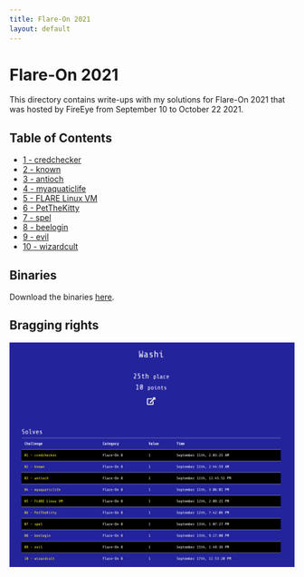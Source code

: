 ```yaml
---
title: Flare-On 2021
layout: default
---
```


# Flare-On 2021

This directory contains write-ups with my solutions for Flare-On 2021 that was hosted by FireEye from September 10 to October 22 2021. 

## Table of Contents

- [1 - credchecker](1)
- [2 - known](2)
- [3 - antioch](3)
- [4 - myaquaticlife](4)
- [5 - FLARE Linux VM](5)
- [6 - PetTheKitty](6)
- [7 - spel](7)
- [8 - beelogin](8)
- [9 - evil](9)
- [10 - wizardcult](10)

## Binaries
Download the binaries [here](http://flare-on.com/files/Flare-On8_Challenges.zip).


## Bragging rights

![Achievements screen](solved-screenshot.png)